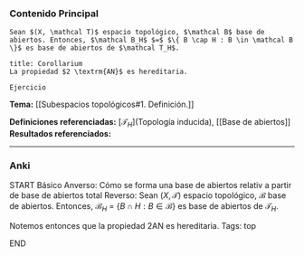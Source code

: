 ### Contenido Principal

```ad-proposition
Sean $(X, \mathcal T)$ espacio topológico, $\mathcal B$ base de abiertos. Entonces, $\mathcal B_H$ $=$ $\{ B \cap H : B \in \mathcal B \}$ es base de abiertos de $\mathcal T_H$.
```

```ad-note
title: Corollarium
La propiedad $2 \textrm{AN}$ es hereditaria.
```

```ad-proof
Ejercicio
```

**Tema:** [[Subespacios topológicos#1. Definición.]]

**Definiciones referenciadas:** [$\mathcal T_H$](Topología inducida), [[Base de abiertos]]
**Resultados referenciados:**

---
### Anki

START
Básico
Anverso: Cómo se forma una base de abiertos relativ a partir de base de abiertos total
Reverso: Sean $(X, \mathcal T)$ espacio topológico, $\mathcal B$ base de abiertos. Entonces, $\mathcal B_H$ $=$ $\{ B \cap H : B \in \mathcal B \}$ es base de abiertos de $\mathcal T_H$.

Notemos entonces que la propiedad $2\textrm{AN}$ es hereditaria.
Tags: top
<!--ID: 1731931805375-->
END
